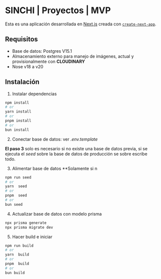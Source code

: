 # SINCHI | Proyectos | MVP
Esta es una aplicación desarrollada en [Next.js](https://nextjs.org/) creada con [`create-next-app`](https://github.com/vercel/next.js/tree/canary/packages/create-next-app).

## Requisitos

- Base de datos: Postgres V15.1
- Almacenamiento externo para manejo de imágenes, actual y provisionalmente con **CLOUDINARY**
- Nose v18 a v20

## Instalación

1. Instalar dependencias
```bash
npm install
# or
yarn install
# or
pnpm install
# or
bun install
```

2. Conectar base de datos: ver *.env.template*

**El paso 3** solo es necesario si no existe una base de datos previa, si se ejecuta el *seed* sobre la base de datos de producción se sobre escribe todo.

3.  Alimentar base de datos **Solamente si n 
```bash
npm run seed
# or
yarn  seed
# or
pnpm  seed
# or
bun seed
```

4. Actualizar base de datos con modelo prisma
```bash
npx prisma generate
npx prisma migrate dev
```

5. Hacer build e iniciar
```bash
npm run build
# or
yarn  build
# or
pnpm  build
# or
bun build


